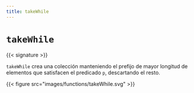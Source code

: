 ```yaml
---
title: takeWhile
---
```


# `takeWhile`

{{< signature >}}

`takeWhile` crea una colección manteniendo el prefijo de mayor longitud de elementos que satisfacen el predicado `p`, descartando el resto.

{{< figure src="images/functions/takeWhile.svg" >}}
